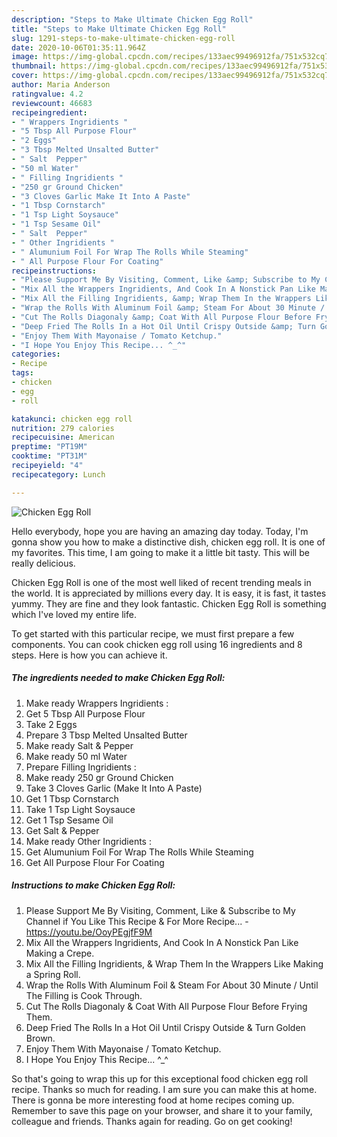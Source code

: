 ```yaml
---
description: "Steps to Make Ultimate Chicken Egg Roll"
title: "Steps to Make Ultimate Chicken Egg Roll"
slug: 1291-steps-to-make-ultimate-chicken-egg-roll
date: 2020-10-06T01:35:11.964Z
image: https://img-global.cpcdn.com/recipes/133aec99496912fa/751x532cq70/chicken-egg-roll-recipe-main-photo.jpg
thumbnail: https://img-global.cpcdn.com/recipes/133aec99496912fa/751x532cq70/chicken-egg-roll-recipe-main-photo.jpg
cover: https://img-global.cpcdn.com/recipes/133aec99496912fa/751x532cq70/chicken-egg-roll-recipe-main-photo.jpg
author: Maria Anderson
ratingvalue: 4.2
reviewcount: 46683
recipeingredient:
- " Wrappers Ingridients "
- "5 Tbsp All Purpose Flour"
- "2 Eggs"
- "3 Tbsp Melted Unsalted Butter"
- " Salt  Pepper"
- "50 ml Water"
- " Filling Ingridients "
- "250 gr Ground Chicken"
- "3 Cloves Garlic Make It Into A Paste"
- "1 Tbsp Cornstarch"
- "1 Tsp Light Soysauce"
- "1 Tsp Sesame Oil"
- " Salt  Pepper"
- " Other Ingridients "
- " Alumunium Foil For Wrap The Rolls While Steaming"
- " All Purpose Flour For Coating"
recipeinstructions:
- "Please Support Me By Visiting, Comment, Like &amp; Subscribe to My Channel if You Like This Recipe &amp; For More Recipe...  https://youtu.be/OoyPEgjfF9M"
- "Mix All the Wrappers Ingridients, And Cook In A Nonstick Pan Like Making a Crepe."
- "Mix All the Filling Ingridients, &amp; Wrap Them In the Wrappers Like Making a Spring Roll."
- "Wrap the Rolls With Aluminum Foil &amp; Steam For About 30 Minute / Until The Filling is Cook Through."
- "Cut The Rolls Diagonaly &amp; Coat With All Purpose Flour Before Frying Them."
- "Deep Fried The Rolls In a Hot Oil Until Crispy Outside &amp; Turn Golden Brown."
- "Enjoy Them With Mayonaise / Tomato Ketchup."
- "I Hope You Enjoy This Recipe... ^_^"
categories:
- Recipe
tags:
- chicken
- egg
- roll

katakunci: chicken egg roll 
nutrition: 279 calories
recipecuisine: American
preptime: "PT19M"
cooktime: "PT31M"
recipeyield: "4"
recipecategory: Lunch

---
```



![Chicken Egg Roll](https://img-global.cpcdn.com/recipes/133aec99496912fa/751x532cq70/chicken-egg-roll-recipe-main-photo.jpg)

Hello everybody, hope you are having an amazing day today. Today, I'm gonna show you how to make a distinctive dish, chicken egg roll. It is one of my favorites. This time, I am going to make it a little bit tasty. This will be really delicious.



Chicken Egg Roll is one of the most well liked of recent trending meals in the world. It is appreciated by millions every day. It is easy, it is fast, it tastes yummy. They are fine and they look fantastic. Chicken Egg Roll is something which I've loved my entire life.


To get started with this particular recipe, we must first prepare a few components. You can cook chicken egg roll using 16 ingredients and 8 steps. Here is how you can achieve it.

<!--inarticleads1-->

##### The ingredients needed to make Chicken Egg Roll:

1. Make ready  Wrappers Ingridients :
1. Get 5 Tbsp All Purpose Flour
1. Take 2 Eggs
1. Prepare 3 Tbsp Melted Unsalted Butter
1. Make ready  Salt &amp; Pepper
1. Make ready 50 ml Water
1. Prepare  Filling Ingridients :
1. Make ready 250 gr Ground Chicken
1. Take 3 Cloves Garlic (Make It Into A Paste)
1. Get 1 Tbsp Cornstarch
1. Take 1 Tsp Light Soysauce
1. Get 1 Tsp Sesame Oil
1. Get  Salt &amp; Pepper
1. Make ready  Other Ingridients :
1. Get  Alumunium Foil For Wrap The Rolls While Steaming
1. Get  All Purpose Flour For Coating




<!--inarticleads2-->

##### Instructions to make Chicken Egg Roll:

1. Please Support Me By Visiting, Comment, Like &amp; Subscribe to My Channel if You Like This Recipe &amp; For More Recipe...  - https://youtu.be/OoyPEgjfF9M
1. Mix All the Wrappers Ingridients, And Cook In A Nonstick Pan Like Making a Crepe.
1. Mix All the Filling Ingridients, &amp; Wrap Them In the Wrappers Like Making a Spring Roll.
1. Wrap the Rolls With Aluminum Foil &amp; Steam For About 30 Minute / Until The Filling is Cook Through.
1. Cut The Rolls Diagonaly &amp; Coat With All Purpose Flour Before Frying Them.
1. Deep Fried The Rolls In a Hot Oil Until Crispy Outside &amp; Turn Golden Brown.
1. Enjoy Them With Mayonaise / Tomato Ketchup.
1. I Hope You Enjoy This Recipe... ^_^




So that's going to wrap this up for this exceptional food chicken egg roll recipe. Thanks so much for reading. I am sure you can make this at home. There is gonna be more interesting food at home recipes coming up. Remember to save this page on your browser, and share it to your family, colleague and friends. Thanks again for reading. Go on get cooking!

